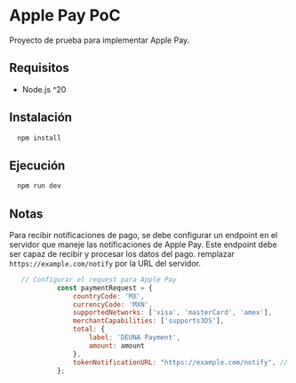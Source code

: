 # Apple Pay PoC

Proyecto de prueba para implementar Apple Pay.

## Requisitos
- Node.js ^20

## Instalación
```bash
  npm install
```

## Ejecución
```bash
  npm run dev
```

## Notas
Para recibir notificaciones de pago, se debe configurar un endpoint en el servidor que maneje las notificaciones de Apple Pay. Este endpoint debe ser capaz de recibir y procesar los datos del pago.
remplazar `https://example.com/notify` por la URL del servidor.
```js
   // Configurar el request para Apple Pay
            const paymentRequest = {
                countryCode: 'MX',
                currencyCode: 'MXN',
                supportedNetworks: ['visa', 'masterCard', 'amex'],
                merchantCapabilities: ['supports3DS'],
                total: {
                    label: 'DEUNA Payment',
                    amount: amount
                },
                tokenNotificationURL: "https://example.com/notify", // URL de nuestro server para recibir notificaciones de pago
            };
```

